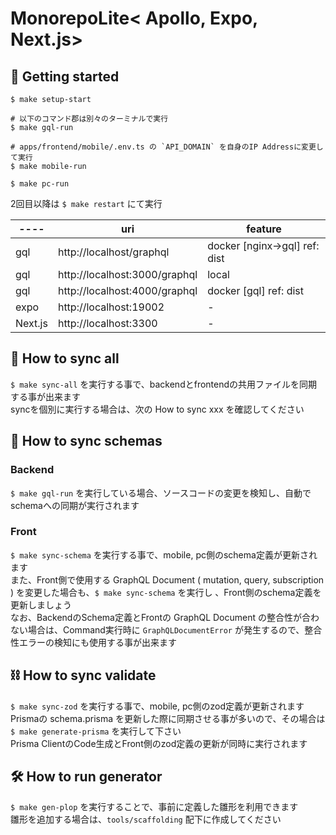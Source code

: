 # MonorepoLite< Apollo, Expo, Next.js>

## 🚀 Getting started
```
$ make setup-start

# 以下のコマンド郡は別々のターミナルで実行
$ make gql-run

# apps/frontend/mobile/.env.ts の `API_DOMAIN` を自身のIP Addressに変更して実行
$ make mobile-run

$ make pc-run
```

2回目以降は `$ make restart` にて実行

| ----   | uri                            | feature                       |
|--------|-------------------------------|-------------------------------|
| gql    | http://localhost/graphql | docker [nginx->gql] ref: dist |
| gql    | http://localhost:3000/graphql | local                         |
| gql    | http://localhost:4000/graphql | docker [gql] ref: dist        |
| expo   | http://localhost:19002        | -                             |
| Next.js | http://localhost:3300         | -                             |

## 🤖 How to sync all
`$ make sync-all` を実行する事で、backendとfrontendの共用ファイルを同期する事が出来ます  
syncを個別に実行する場合は、次の How to sync xxx を確認してください


## 🎨 How to sync schemas
### Backend
`$ make gql-run` を実行している場合、ソースコードの変更を検知し、自動でschemaへの同期が実行されます

### Front
`$ make sync-schema` を実行する事で、mobile, pc側のschema定義が更新されます  
また、Front側で使用する GraphQL Document ( mutation, query, subscription ) を変更した場合も、`$ make sync-schema` を実行し 、Front側のschema定義を更新しましょう  
なお、BackendのSchema定義とFrontの GraphQL Document の整合性が合わない場合は、Command実行時に `GraphQLDocumentError` が発生するので、整合性エラーの検知にも使用する事が出来ます

## ⛓ How to sync validate
`$ make sync-zod` を実行する事で、mobile, pc側のzod定義が更新されます  
Prismaの schema.prisma を更新した際に同期させる事が多いので、その場合は `$ make generate-prisma` を実行して下さい  
Prisma ClientのCode生成とFront側のzod定義の更新が同時に実行されます

## 🛠️ How to run generator
`$ make gen-plop` を実行することで、事前に定義した雛形を利用できます  
雛形を追加する場合は、`tools/scaffolding` 配下に作成してください